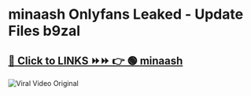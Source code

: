 
 # minaash Onlyfans Leaked - Update Files b9zal

## <h2><a href="https://clipsfans.com/minaash&ref=git">🔗 Click to LINKS ⏩⏩ 👉 🟢 minaash </a></h2>

<a href="https://clipsfans.com/minaash&ref=git" rel="nofollow" data-target="animated-image.originalLink"><img src="https://i.ibb.co.com/xMMVF88/686577567.gif" alt="Viral Video Original" style="max-width: 100%; display: inline-block;" data-target="animated-image.originalImage"></a>

